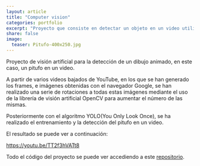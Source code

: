 ```yaml
---
layout: article
title: "Computer vision"
categories: portfolio
excerpt: "Proyecto que consiste en detectar un objeto en un video utilizando el algoritmo YOLO y la librería de visión artificial OpenCV"
share: false
image:
  teaser: Pitufo-400x250.jpg
---
```


Proyecto de visión artificial para la detección de un dibujo animado, en este caso, un pitufo en un video.

A partir de varios videos bajados de YouTube, en los que se han generado los frames, e imágenes obtenidas con el navegador Google, se han realizado una serie de rotaciones a todas estas imágenes mediante el uso de la librería de visión artificial OpenCV para aumentar el número de las mismas.

Posteriormente con el algoritmo YOLO(You Only Look Once), se ha realizado el entrenamiento y la detección del pitufo en un video.

El resultado se puede ver a continuación:

https://youtu.be/TT2f3hVATt8

Todo el código del proyecto se puede ver accediendo a este [repositorio](https://github.com/sonimik13/computer-vision).
